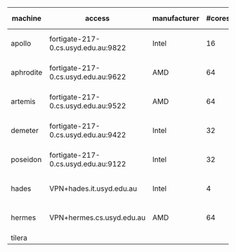 | machine | access | manufacturer | #cores | memory | OS &nbsp; &nbsp; &nbsp; &nbsp; &nbsp; &nbsp; &nbsp; &nbsp; &nbsp; &nbsp;|
| ------- | ------ | ------------ | ------ | ------ | -- |
| apollo |  fortigate-217-0.cs.usyd.edu.au:9822 | Intel | 16 | 32GB | Ubuntu 20.04.4 LTS |
| aphrodite | fortigate-217-0.cs.usyd.edu.au:9622 | AMD | 64 | 256GB | Ubuntu 20.04.2 LTS | 
| artemis | fortigate-217-0.cs.usyd.edu.au:9522 | AMD | 64 | 256GB | Ubuntu 20.04.2 LTS | 
| demeter | fortigate-217-0.cs.usyd.edu.au:9422 | Intel | 32 | 128GB | Ubuntu 20.04.2 LTS | 
| poseidon | fortigate-217-0.cs.usyd.edu.au:9122 | Intel | 32 | 128GB | Ubuntu 20.04.2 LTS |
| hades | VPN+hades.it.usyd.edu.au | Intel | 4 | 16GB | Ubuntu 14.04.6 LTS | 
| hermes | VPN+hermes.cs.usyd.edu.au | AMD | 64 | 64GB | Ubuntu 14.04.6 LTS | 
| tilera | | | 


